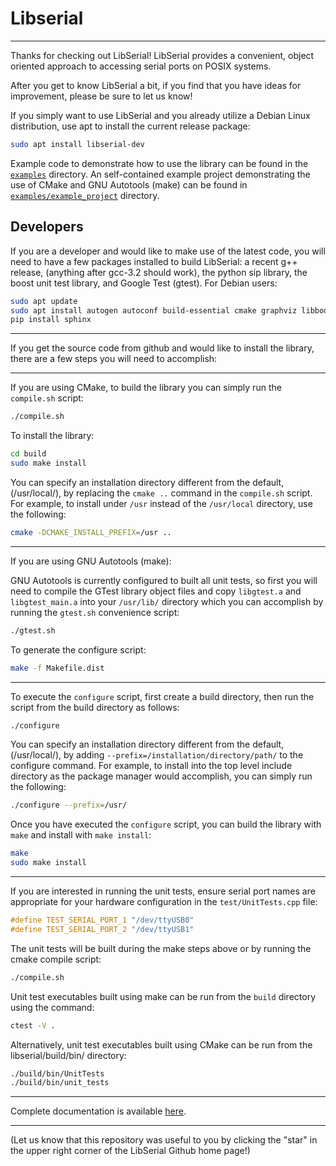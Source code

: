 # Libserial

----
Thanks for checking out LibSerial!  LibSerial provides a convenient, object oriented approach to accessing serial ports on POSIX systems.

After you get to know LibSerial a bit, if you find that you have ideas for improvement, please be sure to let us know!

If you simply want to use LibSerial and you already utilize a Debian Linux distribution, use apt to install the current release package:

```sh
sudo apt install libserial-dev
```

Example code to demonstrate how to use the library can be found in the [`examples`](https://github.com/crayzeewulf/libserial/tree/master/examples) directory.
An self-contained example project demonstrating the use of CMake and GNU Autotools (make) can be found in [`examples/example_project`](https://github.com/crayzeewulf/libserial/tree/master/examples/example_project) directory.

## Developers

If you are a developer and would like to make use of the latest code, you will need to have a few packages installed to build LibSerial:
	a recent g++ release, (anything after gcc-3.2 should work), the python sip library, the boost unit test library, and Google Test (gtest).  For Debian users:

```sh
sudo apt update
sudo apt install autogen autoconf build-essential cmake graphviz libboost-dev libgtest-dev libtool python-sip-dev doxygen
pip install sphinx
```
----
If you get the source code from github and would like to install the library, there are a few steps you will need to accomplish:


----
If you are using CMake, to build the library you can simply run the `compile.sh` script:
```sh
./compile.sh
```

To install the library:
```sh
cd build
sudo make install
```

You can specify an installation directory different from the default, (/usr/local/), by replacing the `cmake ..` command in the `compile.sh` script.  For example, to install under `/usr` instead of the `/usr/local` directory, use the following:
```sh
cmake -DCMAKE_INSTALL_PREFIX=/usr ..
```

----
If you are using GNU Autotools (make):

GNU Autotools is currently configured to built all unit tests, so first you will need to compile the GTest library object files and copy `libgtest.a` and `libgtest_main.a` into your `/usr/lib/` directory which you can accomplish by running the `gtest.sh` convenience script:
```sh
./gtest.sh
```

To generate the configure script:

```sh
make -f Makefile.dist
```

----
To execute the `configure` script, first create a build directory, then run the script from the build directory as follows:

```sh
./configure 
```

You can specify an installation directory different from the default, (/usr/local/), by adding `--prefix=/installation/directory/path/` to the configure command.  For example, to install into the top level include directory as the package manager would accomplish, you can simply run the following:
```sh
./configure --prefix=/usr/
```

Once you have executed the `configure` script, you can build the library with `make` and install with `make install`:

```sh
make
sudo make install
```

----
If you are interested in running the unit tests, ensure serial port names are appropriate for your hardware configuration in the `test/UnitTests.cpp` file:

```cpp
#define TEST_SERIAL_PORT_1 "/dev/ttyUSB0"
#define TEST_SERIAL_PORT_2 "/dev/ttyUSB1"
```

The unit tests will be built during the make steps above or by running the cmake compile script:

```sh
./compile.sh
```

Unit test executables built using make can be run from the `build` directory using the command:
```sh
ctest -V .
```

Alternatively, unit test executables built using CMake can be run from the libserial/build/bin/ directory: 
```sh
./build/bin/UnitTests
./build/bin/unit_tests
```

----
Complete documentation is available [here](http://libserial.readthedocs.io/en/latest/index.html).

----
(Let us know that this repository was useful to you by clicking the "star" in the upper right corner of the LibSerial Github home page!)
